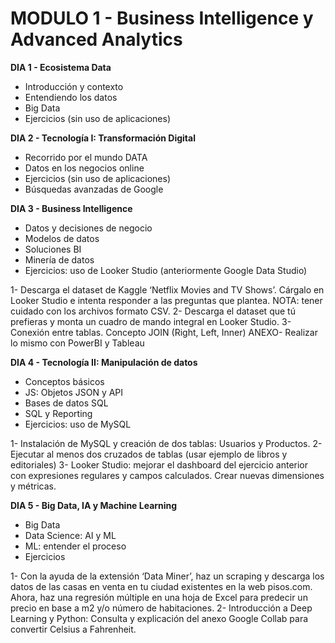 # MODULO 1 - Business Intelligence y Advanced Analytics

**DIA 1 - Ecosistema Data**
- Introducción y contexto
- Entendiendo los datos
- Big Data
- Ejercicios (sin uso de aplicaciones)

**DIA 2 - Tecnología I: Transformación Digital**
- Recorrido por el mundo DATA
- Datos en los negocios online
- Ejercicios (sin uso de aplicaciones)
- Búsquedas avanzadas de Google 

**DIA 3 - Business Intelligence**
- Datos y decisiones de negocio
- Modelos de datos
- Soluciones BI
- Minería de datos
- Ejercicios: uso de Looker Studio (anteriormente Google Data Studio)

1- Descarga el dataset de Kaggle ‘Netflix Movies and TV Shows’. Cárgalo en Looker Studio e intenta responder a las preguntas que plantea. NOTA: tener cuidado con los archivos formato CSV.
2- Descarga el dataset que tú prefieras y monta un cuadro de mando integral en Looker Studio.
3- Conexión entre tablas. Concepto JOIN (Right, Left, Inner)
ANEXO- Realizar lo mismo con PowerBI y Tableau

**DIA 4 - Tecnología II: Manipulación de datos**
- Conceptos básicos
- JS: Objetos JSON y API
- Bases de datos SQL
- SQL y Reporting
- Ejercicios: uso de MySQL

1- Instalación de MySQL y creación de dos tablas: Usuarios y Productos. 
2- Ejecutar al menos dos cruzados de tablas (usar ejemplo de libros y editoriales)
3- Looker Studio: mejorar el dashboard del ejercicio anterior con expresiones regulares y campos calculados. Crear nuevas dimensiones y métricas.

**DIA 5 - Big Data, IA y Machine Learning**
- Big Data
- Data Science: AI y ML
- ML: entender el proceso
- Ejercicios 

1- Con la ayuda de la extensión ‘Data Miner’, haz un scraping y descarga los datos de las casas en venta en tu ciudad existentes en la web pisos.com. Ahora, haz una regresión múltiple en una hoja de Excel para predecir un precio en base a m2 y/o número de habitaciones.
2- Introducción a Deep Learning y Python: Consulta y explicación del anexo Google Collab para convertir Celsius a Fahrenheit. 



